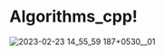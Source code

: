 # Algorithms_cpp!



![2023-02-23 14_55_59 187+0530__01](https://user-images.githubusercontent.com/101616957/223126135-d0e84b66-3e60-40ac-abfc-88a18cfbd0cf.jpg)
